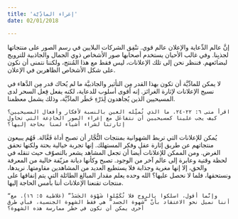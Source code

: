 ```yaml
---
title: 'إغراء المادِّيَّة'
date: 02/01/2018

---
```


إنَّ عالم الدِّعاية والإعلان عالم قوي. تنْفِق الشركات البلايين في رسم الصور على منتجاتها لجذبِنا. وفي غالب الأحيان يستخدم أصحابها صور الأشخاص ذوي الجمال والجاذبية للترويج لبضائعهم. فننظر نحن إلى تلك الإعلانات، ليس فقط مع هذا المُنتج، ولكننا نتمنى أن نكون على شكل الأشخاص الظاهرين في الإعلان.

لا يمكن للمادِّيَّة أن تكون بهذا القدر مِن التأثير والجاذبيَّة ما لم يُحاك قدر مِن الدَّهاء في نسيج الإعلانات لإثارة الغرائز. إنه أقوى أسلوب للدعاية، لكنه يفعل فِعل السحر لدى المسيحيين الذين يُجاهدون لِدَرْءِ خَطَر المادِّيَّة، وذلك يشمل معظمنا.

`اقرأ متى ٦: ٢٢-٢٤. ما الذي تُمثِّله العين بالنسبة لأفكار وأفعال المسيحيين؟ كيف يجب علينا كمسيحيين أن نتفاعَل مع إغراء الصور الخادِعة التي تحاول إثارتنا لشراء أشياء لسنا بحاجة إليها؟`

يُمكن للإعلانات التي تربط الشهوانية بمنتجات التُّجَّار أن تصبح أداة فَعَّالة. فَهُم يبيعون منتجاتهم عن طريق إثارة عقل وفكر المستهلك. إنها تجربة خيالية بحتة ولكنها تحقق الغرض. ومن الممكن للإعلانات أيضا أن تجعل المشاهد يشعر بالتصوّف حيث تنقله في لحظة وقتية وعابرة إلى عالم آخر من الوجود. تصبح وكأنها ديانة مزيّفة خالية من المعرفة والحق، إلا إنها مغرية وجذابة فلا يستطيع العديد من المشاهدين مقاومتها. نريدها، ونستحقها، فلما لا نحصل عليها؟ الله وحده يعلم مقدار المبالغ الطائلة التي يتم إنفاقها على منتجات تقنعنا الإعلانات أننا بأمس الحاجة إليها.

`“وإنَّما أقول، اسلكوا بالروح فلا تُكَمِّلوا شَهْوَة الجَسَدْ” (غلاطية ٥: ١٦). مع أننا نميل نحو الاعتقاد بأنَّ “شهوة الجسد” هي فقط الشهوة الجنسية، فبأي طرق أخرى يمكن أن نكون في خطر ممارسة هذه الشهوة؟`